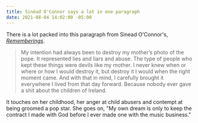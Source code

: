 ```yaml
---
title: Sinéad O'Connor says a lot in one paragraph
date: 2021-08-04 14:02:00 -05:00
---
```


There is a lot packed into this paragraph from Sinead O'Connor's, *[Rememberings](https://www.goodreads.com/book/show/55609892-rememberings?from_search=true&from_srp=true&qid=14ZLx7JNQP&rank=1)*.

> My intention had always been to destroy my mother’s photo of the pope. It represented lies and liars and abuse. The type of people who kept these things were devils like my mother. I never knew when or where or how I would destroy it, but destroy it I would when the right moment came. And with that in mind, I carefully brought it everywhere I lived from that day forward. Because nobody ever gave a shit about the children of Ireland.

It touches on her childhood, her anger at child abusers and contempt at being groomed a pop star. She goes on, "My own dream is only to keep the contract I made with God before I ever made one with the music business."